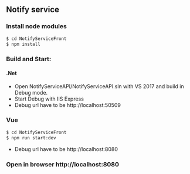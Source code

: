 ## Notify service
### Install node modules
```sh
$ cd NotifyServiceFront
$ npm install
```
### Build and Start:
#### .Net
  - Open NotifyServiceAPI/NotifyServiceAPI.sln with VS 2017 and build in Debug mode.
  - Start Debug with IIS Express
  - Debug url have to be http://localhost:50509
### Vue
```sh
$ cd NotifyServiceFront
$ npm run start:dev
```
  - Debug url have to be http://localhost:8080
  
 ### Open in browser http://localhost:8080
